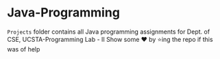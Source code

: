 # Java-Programming

`Projects` folder contains all Java programming assignments for Dept. of CSE, UCSTA-Programming Lab - II 
Show some ❤️ by ⭐ing the repo if this was of help
